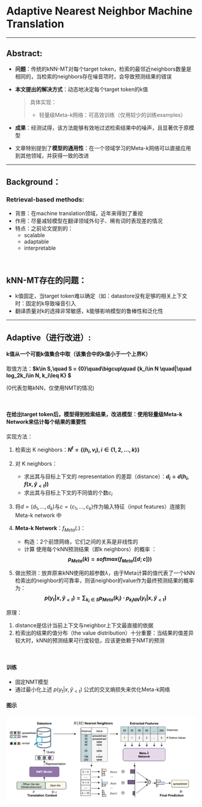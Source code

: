 # Adaptive Nearest Neighbor Machine Translation

*** 
## Abstract:
* **问题**：传统的kNN-MT对每个target token，检索的最邻近neighbors数量是相同的，当检索的neighbors存在噪音项时，会导致预测结果的错误
* **本文提出的解决方式**：动态地决定每个target token的k值
  > 具体实现：
  >* 轻量级Meta-k网络：可高效训练（仅用较少的训练examples）
* **成果**：经测试得，该方法能够有效地过滤检索结果中的噪声，且显著优于原模型

* 文章特别提到了**模型的通用性**：在一个领域学习的Meta-k网络可以直接应用到其他领域，并获得一致的改进

***

## Background：

### Retrieval-based methods:
* 背景：在machine translation领域，近年来得到了重视
* 作用：尽量减轻模型在翻译领域外句子、稀有词时表现差的情况
* 特点：之前论文提到的：
  * scalable
  * adaptable
  * interpretable

<br>

## kNN-MT存在的问题：
* k值固定，当target token难以确定（如：datastore没有足够的相关上下文时：固定的k导致噪音引入
* 翻译质量对k的选择非常敏感，k能够影响模型的鲁棒性和泛化性

******

## Adaptive（进行改进）:
#### k值从一个可能k值集合中取（该集合中的k值小于一个上界K）
  
取值方法：**$k\in S,\quad S = \{0\}\quad\bigcup\quad \{k_i\in N \quad|\quad log_2k_i\in N, k_i\leq K\}  $**

(0代表忽略kNN，仅使用NMT的情况)

<br>

#### 在给出target token后，模型得到检索结果，改进模型：使用轻量级Meta-k Network来估计每个结果的重要性
实现方法：
  1. 检索出 K neighbors：**$N^t = \{ (h_i,v_i),i \in \{1,2,...,k\} \}$**
  2. 对 K neighbors：
     * 求出其与目标上下文的 representation 的差距（distance）：**$d_i = d(h_i,f(x,\widehat{y}_{<t} ))$**
     * 求出其与目标上下文的不同值的个数$c_i$
  3. 将$d = (d_1,...,d_k)$与$c = (c_1,...,c_k)$作为输入特征（input features）连接到 Meta-k network 中
  4. **Meta-k Network**：$f_{Meta}(.)$：
     * 构造：2个前馈网络，它们之间的关系是非线性的
     * 计算 使用每个kNN预测结果（即k neighbors）的概率 ：
     **$$ p_{Meta}(k) = softmax(f_{Meta}([d;c])) $$**

  5. 做出预测：放弃原来kNN使用的超参数$\lambda$，由于Meta计算的值代表了一个kNN检索出的neighbor的可靠率，则该neighbor的value作为最终预测结果的概率为：
   **$$p(y_t|x,\widehat{y}_{<t}) = \sum_{k_i\in S}p_{Meta}(k_i)\cdot p_{k_iNN}(y_t|x,\widehat{y}_{<t})$$**


原理：
  1. distance是估计当前上下文与neighbor上下文最直接的依据
  2. 检索出的结果的值分布（the value distribution）十分重要：当结果的值差异较大时，kNN的预测结果可行度较低，应该更依赖于NMT的预测

<br>

#### 训练
* 固定NMT模型
* 通过最小化上述 $p(y_t|x,\widehat{y}_{<t})$ 公式的交叉熵损失来优化Meta-k网络

#### 图示

![Alt text](pictures/image-31.png)